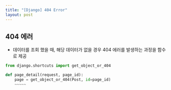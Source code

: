 ```yaml
---
title: "[Django] 404 Error"
layout: post
---
```


## 404 에러
- 데이터를 조회 했을 때, 해당 데이터가 없을 경우 404 에러를 발생하는 과정을 함수로 제공

```python
from django.shortcuts import get_object_or_404

def page_detail(request, page_id):
    page = get_object_or_404(Post, id=page_id)
    ~~~~~
```


